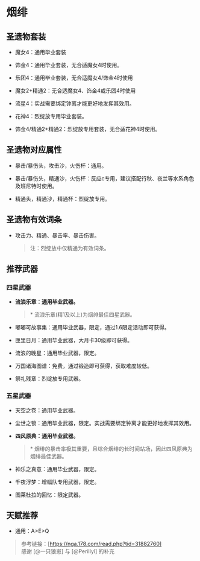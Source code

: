 # 烟绯

## 圣遗物套装  

- 魔女4：通用毕业套装  

- 饰金4：通用毕业套装，无合适魔女4时使用。  

- 乐团4：通用毕业套装，无合适魔女4/饰金4时使用  

- 魔女2+精通2：无合适魔女4、饰金4或乐团4时使用  

- 流星4：实战需要绑定钟离才能更好地发挥其效用。  

- 花神4：烈绽放专用毕业套装。  

- 饰金4/精通2+精通2：烈绽放专用套装，无合适花神4时使用。  

## 圣遗物对应属性  

- 暴击/暴伤头，攻击沙，火伤杯：通用。  

- 暴击/暴伤头，精通沙，火伤杯：反应c专用，建议搭配行秋、夜兰等水系角色及班尼特时使用。  

- 精通头，精通沙，精通杯：烈绽放专用。  

## 圣遗物有效词条  

- 攻击力、精通、暴击率、暴击伤害。  

  > 注：烈绽放中仅精通为有效词条。  

## 推荐武器  

### 四星武器  

- **流浪乐章：通用毕业武器。**  

  > \* 流浪乐章(精1及以上)为烟绯最佳四星武器。  

- 嘟嘟可故事集：通用毕业武器，限定，通过1.6限定活动即可获得。  

- 匣里日月：通用毕业武器，大月卡30级即可获得。  

- 流浪的晚星：通用毕业武器，限定。  

- 万国诸海图谱：免费，通过锻造即可获得，获取难度较低。  

- 祭礼残章：烈绽放专用武器。  

### 五星武器  

- 天空之卷：通用毕业武器。  

- 尘世之锁：通用毕业武器，限定。实战需要绑定钟离才能更好地发挥其效用。  

- **四风原典：通用毕业武器。**  

  > \* 烟绯的暴击率极其重要，且综合烟绯的长时间站场，因此四风原典为烟绯最佳武器。  

- 神乐之真意：通用毕业武器，限定。  

- 千夜浮梦：增幅队专用武器，限定。  

- 图莱杜拉的回忆：限定武器。

## 天赋推荐  

- 通用：A>E>Q  

> 参考链接：[https://nga.178.com/read.php?tid=31882760]  
> 感谢 [@一只狼崽] 与 [@Perillyl] 的补充  
